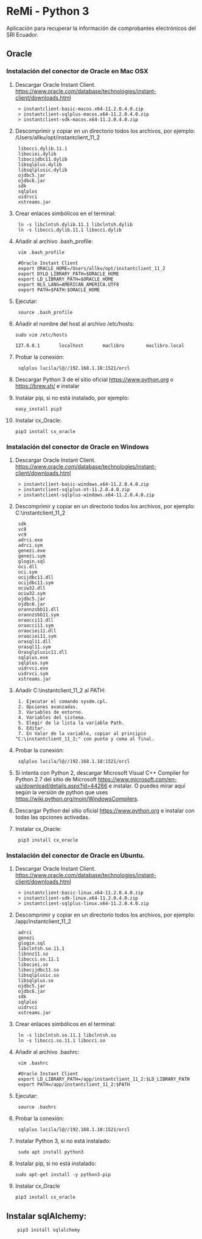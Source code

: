 # ReMi - Python 3
Aplicación para recuperar la información de comprobantes electrónicos del SRI Ecuador.

## Oracle

### Instalación del conector de Oracle en Mac OSX
1. Descargar Oracle Instant Client. https://www.oracle.com/database/technologies/instant-client/downloads.html


        > instantclient-basic-macos.x64-11.2.0.4.0.zip 
        > instantclient-sqlplus-macos.x64-11.2.0.4.0.zip 
        > instantclient-sdk-macos.x64-11.2.0.4.0.zip


2. Descomprimir y copiar en un directorio todos los archivos, por ejemplo: /Users/allku/opt/instantclient_11_2

        libocci.dylib.11.1
        libociei.dylib
        libocijdbc11.dylib
        libsqlplus.dylib
        libsqlplusic.dylib
        ojdbc5.jar
        ojdbc6.jar
        sdk
        sqlplus
        uidrvci
        xstreams.jar
        
3. Crear enlaces simbólicos en el terminal:

        ln -s libclntsh.dylib.11.1 libclntsh.dylib
        ln -s libocci.dylib.11.1 libocci.dylib

4. Añadir al archivo .bash_profile: 

        vim .bash_profile 

        #Oracle Instant Client
        export ORACLE_HOME=/Users/allku/opt/instantclient_11_2
        export DYLD_LIBRARY_PATH=$ORACLE_HOME
        export LD_LIBRARY_PATH=$ORACLE_HOME
        export NLS_LANG=AMERICAN_AMERICA.UTF8
        export PATH=$PATH:$ORACLE_HOME


5. Ejecutar: 

        source .bash_profile 

6. Añadir el nombre del host al archivo /etc/hosts: 

       sudo vim /etc/hosts

       127.0.0.1       localhost       maclibro        maclibro.local
       
7. Probar la conexión: 

        sqlplus lucila/l@//192.168.1.18:1521/orcl

8. Descargar Python 3 de el sitio oficial https://www.python.org o https://brew.sh/ e instalar
9. Instalar pip, si no está instalado, por ejemplo:

       easy_install pip3
       
10. Instalar cx_Oracle: 

        pip3 install cx_oracle

### Instalación del conector de Oracle en Windows

1. Descargar Oracle Instant Client. https://www.oracle.com/database/technologies/instant-client/downloads.html
        
        > instantclient-basic-windows.x64-11.2.0.4.0.zip
        > instantclient-sqlplus-nt-11.2.0.4.0.zip
        > instantclient-sqlplus-windows.x64-11.2.0.4.0.zip
        
2. Descomprimir y copiar en un directorio todos los archivos, por ejemplo: C:\instantclient_11_2

        sdk
        vc8
        vc9
        adrci.exe
        adrci.sym
        genezi.exe
        genezi.sym
        glogin.sql
        oci.dll
        oci.sym
        ocijdbc11.dll
        ocijdbc11.sym
        ociw32.dll
        ociw32.sym
        ojdbc5.jar
        ojdbc6.jar
        orannzsbb11.dll
        orannzsbb11.sym
        oraocci11.dll
        oraocci11.sym
        oraociei11.dll
        oraociei11.sym
        orasql11.dll
        orasql11.sym
        Orasqlplusic11.dll
        sqlplus.exe
        sqlplus.sym
        uidrvci.exe
        uidrvci.sym
        xstreams.jar

3. Añadir C:\instantclient_11_2 al PATH: 

        1. Ejecutar el comando sysdm.cpl.
        2. Opciones avanzadas.
        3. Variables de entorno.
        4. Variables del sistema.
        5. Elegir de la lista la variable Path.
        6. Editar.
        7. En Valor de la variable, copiar al principio "C:\instantclient_11_2;" con punto y coma al final.

4. Probar la conexión: 

        sqlplus lucila/l@//192.168.1.18:1521/orcl

5. Si intenta con Python 2, descargar Microsoft Visual C++ Compiler for Python 2.7 del sitio de Microsoft https://www.microsoft.com/en-us/download/details.aspx?id=44266 e instalar. O puedes mirar aquí según la versión de python que uses https://wiki.python.org/moin/WindowsCompilers.
6. Descargar Python del sitio oficial https://www.python.org e instalar con todas las opciones activadas.
7. Instalar cx_Oracle: 

        pip3 install cx_oracle

### Instalación del conector de Oracle en Ubuntu.

1. Descargar Oracle Instant Client. https://www.oracle.com/database/technologies/instant-client/downloads.html

        > instantclient-basic-linux.x64-11.2.0.4.0.zip
        > instantclient-sdk-linux.x64-11.2.0.4.0.zip
        > instantclient-sqlplus-linux.x64-11.2.0.4.0.zip
        
2. Descomprimir y copiar en un directorio todos los archivos, por ejemplo: /app/instantclient_11_2

        adrci
        genezi
        glogin.sql
        libclntsh.so.11.1
        libnnz11.so
        libocci.so.11.1
        libociei.so
        libocijdbc11.so
        libsqlplusic.so
        libsqlplus.so
        ojdbc5.jar
        ojdbc6.jar
        sdk
        sqlplus
        uidrvci
        xstreams.jar

3. Crear enlaces simbólicos en el terminal:
        
        ln -s libclntsh.so.11.1 libclntsh.so
        ln -s libocci.so.11.1 libocci.so
        
4. Añadir al archivo .bashrc: 

        vim .bashrc

        #Oracle Instant Client
        export LD_LIBRARY_PATH=/app/instantclient_11_2:$LD_LIBRARY_PATH
        export PATH=/app/instantclient_11_2:$PATH

5. Ejecutar: 

        source .bashrc 
        
6. Probar la conexión: 

        sqlplus lucila/l@//192.168.1.18:1521/orcl
        
8. Instalar Python 3, si no está instalado:

        sudo apt install python3

9. Instalar pip, si no está instalado:

       sudo apt-get install -y python3-pip
       
10. Instalar cx_Oracle

        pip3 install cx_oracle        
        
## Instalar sqlAlchemy: 

        pip3 install sqlalchemy

